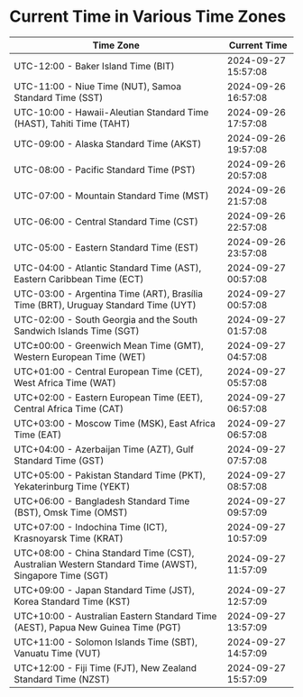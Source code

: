 # Current Time in Various Time Zones

| Time Zone | Current Time |
|-----------|--------------|
| UTC-12:00 - Baker Island Time (BIT) | 2024-09-27 15:57:08 |
| UTC-11:00 - Niue Time (NUT), Samoa Standard Time (SST) | 2024-09-26 16:57:08 |
| UTC-10:00 - Hawaii-Aleutian Standard Time (HAST), Tahiti Time (TAHT) | 2024-09-26 17:57:08 |
| UTC-09:00 - Alaska Standard Time (AKST) | 2024-09-26 19:57:08 |
| UTC-08:00 - Pacific Standard Time (PST) | 2024-09-26 20:57:08 |
| UTC-07:00 - Mountain Standard Time (MST) | 2024-09-26 21:57:08 |
| UTC-06:00 - Central Standard Time (CST) | 2024-09-26 22:57:08 |
| UTC-05:00 - Eastern Standard Time (EST) | 2024-09-26 23:57:08 |
| UTC-04:00 - Atlantic Standard Time (AST), Eastern Caribbean Time (ECT) | 2024-09-27 00:57:08 |
| UTC-03:00 - Argentina Time (ART), Brasília Time (BRT), Uruguay Standard Time (UYT) | 2024-09-27 00:57:08 |
| UTC-02:00 - South Georgia and the South Sandwich Islands Time (SGT) | 2024-09-27 01:57:08 |
| UTC±00:00 - Greenwich Mean Time (GMT), Western European Time (WET) | 2024-09-27 04:57:08 |
| UTC+01:00 - Central European Time (CET), West Africa Time (WAT) | 2024-09-27 05:57:08 |
| UTC+02:00 - Eastern European Time (EET), Central Africa Time (CAT) | 2024-09-27 06:57:08 |
| UTC+03:00 - Moscow Time (MSK), East Africa Time (EAT) | 2024-09-27 06:57:08 |
| UTC+04:00 - Azerbaijan Time (AZT), Gulf Standard Time (GST) | 2024-09-27 07:57:08 |
| UTC+05:00 - Pakistan Standard Time (PKT), Yekaterinburg Time (YEKT) | 2024-09-27 08:57:08 |
| UTC+06:00 - Bangladesh Standard Time (BST), Omsk Time (OMST) | 2024-09-27 09:57:09 |
| UTC+07:00 - Indochina Time (ICT), Krasnoyarsk Time (KRAT) | 2024-09-27 10:57:09 |
| UTC+08:00 - China Standard Time (CST), Australian Western Standard Time (AWST), Singapore Time (SGT) | 2024-09-27 11:57:09 |
| UTC+09:00 - Japan Standard Time (JST), Korea Standard Time (KST) | 2024-09-27 12:57:09 |
| UTC+10:00 - Australian Eastern Standard Time (AEST), Papua New Guinea Time (PGT) | 2024-09-27 13:57:09 |
| UTC+11:00 - Solomon Islands Time (SBT), Vanuatu Time (VUT) | 2024-09-27 14:57:09 |
| UTC+12:00 - Fiji Time (FJT), New Zealand Standard Time (NZST) | 2024-09-27 15:57:09 |
